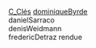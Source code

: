 [C_Clés](notes/equipements/cles/C_Clés.md) [dominiqueByrde](notes/equipements/utilisateurs/dominiqueByrde.md)\
danielSarraco\
denisWeidmann\
fredericDetraz rendue
